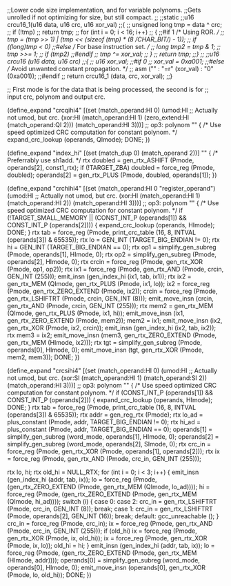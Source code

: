 ;;Lower code size implementation, and for variable polynoms.
;;Gets unrolled if not optimizing for size, but still compact.
;;
;;static
;;u16 crcu16_1(u16 data, u16 crc, u16 xor_val)
;;{
;;  unsigned long tmp = data ^ crc;
;;  if (!tmp)
;;    return tmp;
;;  for (int i = 0; i < 16; i++)
;;    {
;;#if 1 /* Using ROR.  */
;;      tmp = (tmp >> 1) | (tmp << (sizeof (tmp) * (8 /*CHAR_BIT*/) - 1));
;;      if ((long)tmp < 0)
;;#else /* For base instruction set.  */
;;      long tmp2 = tmp & 1;
;;      tmp >>= 1;
;;      if (tmp2)
;;#endif
;;        tmp ^= xor_val;
;;    }
;;  return tmp;
;;}
;;
;;u16 crcu16 (u16 data, u16 crc)
;;{
;;  u16 xor_val;
;;#if 0
;;  xor_val = 0xa001;
;;#else /* Avoid unwanted constant propagation.  */
;;  asm ("" : "=r" (xor_val) : "0" (0xa001));
;;#endif
;;  return crcu16_1 (data, crc, xor_val);
;;}

;; First mode is for the data that is being processed, the second is for
;; input crc, polynom and output crc.

(define_expand "crcqihi4"
  [(set (match_operand:HI 0)
	(umod:HI ;; Actually not umod, but crc.
	  (xor:HI (match_operand:HI 1) (zero_extend:HI (match_operand:QI 2)))
		  (match_operand:HI 3)))] ;; op3: polynom
  ""
{
  /* Use speed optimized CRC computation for constant polynom.  */
  expand_crc_lookup (operands, QImode);
  DONE;
})

(define_expand "index_hi"
  [(set (match_dup 0) (match_operand 2))]
  ""
{
  /* Preferrably use sh1add.  */
  rtx doubled = gen_rtx_ASHIFT (Pmode, operands[2], const1_rtx);
  if (!TARGET_ZBA)
    doubled = force_reg (Pmode, doubled);
  operands[2] = gen_rtx_PLUS (Pmode, doubled, operands[1]);
})

(define_expand "crchihi4"
  [(set (match_operand:HI 0 "register_operand")
	(umod:HI ;; Actually not umod, but crc.
	  (xor:HI (match_operand:HI 1) (match_operand:HI 2))
		  (match_operand:HI 3)))] ;; op3: polynom
  ""
{
  /* Use speed optimized CRC computation for constant polynom.  */
  if (!TARGET_SMALL_MEMORY
      || (CONST_INT_P (operands[1]) && CONST_INT_P (operands[2])))
    {
      expand_crc_lookup (operands, HImode);
      DONE;
    }
  rtx tab
    = force_reg (Pmode, print_crc_table (16, 8, INTVAL (operands[3]) & 65535));
  rtx lo = GEN_INT (TARGET_BIG_ENDIAN != 0);
  rtx hi = GEN_INT (TARGET_BIG_ENDIAN == 0);
  rtx op1 = simplify_gen_subreg (Pmode, operands[1], HImode, 0);
  rtx op2 = simplify_gen_subreg (Pmode, operands[2], HImode, 0);
  rtx crcin = force_reg (Pmode, gen_rtx_XOR (Pmode, op1, op2));
  rtx ix1 = force_reg (Pmode, gen_rtx_AND (Pmode, crcin, GEN_INT (255)));
  emit_insn (gen_index_hi (ix1, tab, ix1));
  rtx ix2 = gen_rtx_MEM (QImode, gen_rtx_PLUS (Pmode, ix1, lo));
  ix2 = force_reg (Pmode, gen_rtx_ZERO_EXTEND (Pmode, ix2));
  crcin = force_reg (Pmode, gen_rtx_LSHIFTRT (Pmode, crcin, GEN_INT (8)));
  emit_move_insn (crcin, gen_rtx_AND (Pmode, crcin, GEN_INT (255)));
  rtx mem2 = gen_rtx_MEM (QImode, gen_rtx_PLUS (Pmode, ix1, hi));
  emit_move_insn (ix1, gen_rtx_ZERO_EXTEND (Pmode, mem2));
  mem2 = ix1;
  emit_move_insn (ix2, gen_rtx_XOR (Pmode, ix2, crcin));
  emit_insn (gen_index_hi (ix2, tab, ix2));
  rtx mem3 = ix2;
  emit_move_insn (mem3, gen_rtx_ZERO_EXTEND (Pmode, gen_rtx_MEM (HImode, ix2)));
  rtx tgt = simplify_gen_subreg (Pmode, operands[0], HImode, 0);
  emit_move_insn (tgt, gen_rtx_XOR (Pmode, mem2, mem3));
  DONE;
})

(define_expand "crcsihi4"
  [(set (match_operand:HI 0)
	(umod:HI ;; Actually not umod, but crc.
	  (xor:SI (match_operand:HI 1) (match_operand:SI 2))
		  (match_operand:HI 3)))] ;; op3: polynom
  ""
{
  /* Use speed optimized CRC computation for constant polynom.  */
  if (CONST_INT_P (operands[1]) && CONST_INT_P (operands[2]))
    {
      expand_crc_lookup (operands, HImode);
      DONE;
    }
  rtx tab
    = force_reg (Pmode, print_crc_table (16, 8, INTVAL (operands[3]) & 65535));
  rtx addr = gen_reg_rtx (Pmode);
  rtx lo_ad = plus_constant (Pmode, addr, TARGET_BIG_ENDIAN != 0);
  rtx hi_ad = plus_constant (Pmode, addr, TARGET_BIG_ENDIAN == 0);
  operands[1] = simplify_gen_subreg (word_mode, operands[1], HImode, 0);
  operands[2] = simplify_gen_subreg (word_mode, operands[2], SImode, 0);
  rtx crc_in = force_reg (Pmode, gen_rtx_XOR (Pmode, operands[1], operands[2]));
  rtx ix = force_reg (Pmode, gen_rtx_AND (Pmode, crc_in, GEN_INT (255)));

  rtx lo, hi;
  rtx old_hi = NULL_RTX;
  for (int i = 0; i < 3; i++)
    {
      emit_insn (gen_index_hi (addr, tab, ix));
      lo = force_reg (Pmode, (gen_rtx_ZERO_EXTEND
			       (Pmode, gen_rtx_MEM (QImode, lo_ad))));
      hi = force_reg (Pmode, (gen_rtx_ZERO_EXTEND
			       (Pmode, gen_rtx_MEM (QImode, hi_ad))));
      switch (i)
	{
	case 0: case 2:
	  crc_in = gen_rtx_LSHIFTRT (Pmode, crc_in, GEN_INT (8));
	  break;
	case 1:
	  crc_in = gen_rtx_LSHIFTRT (Pmode, operands[2], GEN_INT (16));
	  break;
	default:
	  gcc_unreachable ();
	}
      crc_in = force_reg (Pmode, crc_in);
      ix = force_reg (Pmode, gen_rtx_AND (Pmode, crc_in, GEN_INT (255)));
      if (old_hi)
	ix = force_reg (Pmode, gen_rtx_XOR (Pmode, ix, old_hi));
      ix = force_reg (Pmode, gen_rtx_XOR (Pmode, ix, lo));
      old_hi = hi;
    }
  emit_insn (gen_index_hi (addr, tab, ix));
  lo = force_reg (Pmode, (gen_rtx_ZERO_EXTEND
			   (Pmode, gen_rtx_MEM (HImode, addr))));
  operands[0] = simplify_gen_subreg (word_mode, operands[0], HImode, 0);
  emit_move_insn (operands[0], gen_rtx_XOR (Pmode, lo, old_hi));
  DONE;
})
